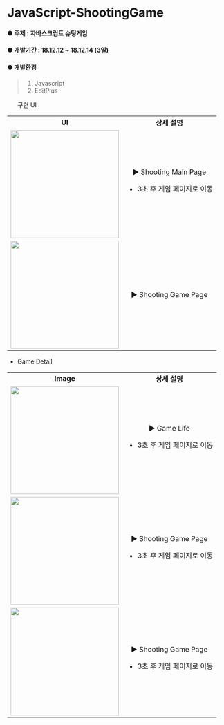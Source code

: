 # JavaScript-ShootingGame
#### ● 주제 : 자바스크립트 슈팅게임 
#### ● 개발기간 : 18.12.12 ~ 18.12.14 (3일)
#### ● 개발환경
> 1) Javascript
> 2) EditPlus
<ul
  <li>구현 UI</li>
</ul>

<table style="text-align:center;">
  <tr>
    <td><b>UI</b></td>
    <td><b>상세 설명</b></td>
  </tr>
    <tr>
    <td>
    <img src="https://postfiles.pstatic.net/MjAxOTA1MTNfNDcg/MDAxNTU3NzEwMTA4NjQx.j8iKFfY02y8khIcoQbSRD5YdoZlcEII022Qk-N-e87Ug.iKd8vgkvII3wYdkYL6-ejrsmqm5_56a5sbDFQiz7wOog.PNG.tag94/%EB%A9%94%EC%9D%B8.png?type=w966" width="250px"/>
    </td>
    <td>▶ Shooting Main Page<br>
      <ul>
        <li>3초 후 게임 페이지로 이동</li>
      </ul>
    </td>
  </tr>
  <tr>
    <td>
    <img src="https://postfiles.pstatic.net/MjAxOTA1MTNfMTc2/MDAxNTU3NzEwMjQ1MDM0.1AsdGyu28_5XmrWYLtfKt3R6nAXBcXXCB39Gqvp8oREg.HMoKzzPWJQrajMpbx3Qwzfy7FW2Ldd6C5bJ29Ma8f9Yg.PNG.tag94/%E3%85%81%E3%84%B4%E3%85%87%E3%84%B9.png?type=w966" width="250px"/>
    </td>
    <td>▶ Shooting Game Page<br>
</table>
      
<ul>
  <li>Game Detail</li>
</ul>

<table style="text-align:center;">
  <tr>
    <td><b>Image</b></td>
    <td><b>상세 설명</b></td>
  </tr>
    <tr>
    <td>
    <img src="https://postfiles.pstatic.net/MjAxOTA1MTNfOTkg/MDAxNTU3NzEwNTM3MTMx.Q_BMqCSnHYcrAgtfrvjyL0eWrwlb8H_sZCs-qhmNeHwg.vHRv_ufSV3Ab11Bs_2cUtZcXOX_cDnxaELCIYHxuG_gg.PNG.tag94/hp.png?type=w966" width="250px"/>
    </td>
    <td>▶ Game Life<br>
      <ul>
        <li>3초 후 게임 페이지로 이동</li>
      </ul>
    </td>
  </tr>
  <tr>
    <td>
    <img src="https://postfiles.pstatic.net/MjAxOTA1MTNfMjg2/MDAxNTU3NzEwNTgyMzE0.9Y-EhixU0cpOmvvErhtcwTewiLTzvoJwDCHlWowYhfsg.XyVVCcKEeK13VYptxbbk659IZUVXa4I04pg1c-Oo9LMg.PNG.tag94/hp2.png?type=w966" width="250px"/>
    </td>
    <td>▶ Shooting Game Page<br>
      <ul>
        <li>3초 후 게임 페이지로 이동</li>
      </ul>
    </td>
  </tr>
  <tr>
    <td>
    <img src="https://postfiles.pstatic.net/MjAxOTA1MTNfMjYx/MDAxNTU3NzEwNTgyMzQy.xyimn8YFEW0FBJyHJ_4Qh8R_d1jVHTCueOuqA2daS5Eg.dzdS2-9scFFv1h1FauLHftkSXqPnqnkTnakAowZmFQ0g.PNG.tag94/monster1.png?type=w966" width="250px"/>
    </td>
    <td>▶ Shooting Game Page<br>
      <ul>
        <li>3초 후 게임 페이지로 이동</li>
      </ul>
    </td>
  </tr>
</table>
  
